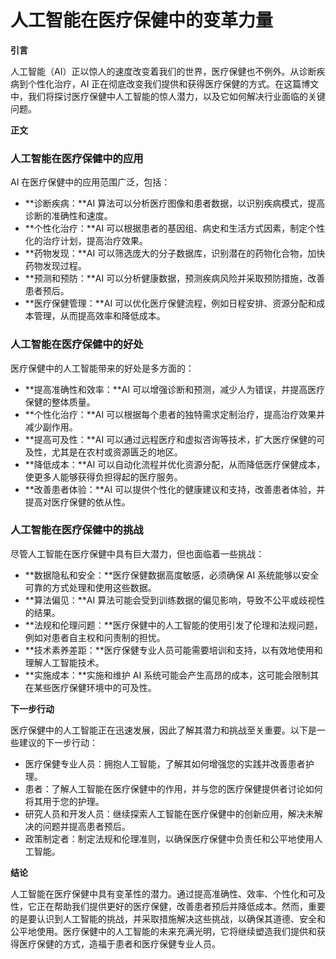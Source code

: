 # 人工智能在医疗保健中的变革力量

**引言**

人工智能（AI）正以惊人的速度改变着我们的世界，医疗保健也不例外。从诊断疾病到个性化治疗，AI 正在彻底改变我们提供和获得医疗保健的方式。在这篇博文中，我们将探讨医疗保健中人工智能的惊人潜力，以及它如何解决行业面临的关键问题。

**正文**

### 人工智能在医疗保健中的应用

AI 在医疗保健中的应用范围广泛，包括：

- **诊断疾病：**AI 算法可以分析医疗图像和患者数据，以识别疾病模式，提高诊断的准确性和速度。
- **个性化治疗：**AI 可以根据患者的基因组、病史和生活方式因素，制定个性化的治疗计划，提高治疗效果。
- **药物发现：**AI 可以筛选庞大的分子数据库，识别潜在的药物化合物，加快药物发现过程。
- **预测和预防：**AI 可以分析健康数据，预测疾病风险并采取预防措施，改善患者预后。
- **医疗保健管理：**AI 可以优化医疗保健流程，例如日程安排、资源分配和成本管理，从而提高效率和降低成本。

### 人工智能在医疗保健中的好处

医疗保健中的人工智能带来的好处是多方面的：

- **提高准确性和效率：**AI 可以增强诊断和预测，减少人为错误，并提高医疗保健的整体质量。
- **个性化治疗：**AI 可以根据每个患者的独特需求定制治疗，提高治疗效果并减少副作用。
- **提高可及性：**AI 可以通过远程医疗和虚拟咨询等技术，扩大医疗保健的可及性，尤其是在农村或资源匮乏的地区。
- **降低成本：**AI 可以自动化流程并优化资源分配，从而降低医疗保健成本，使更多人能够获得负担得起的医疗服务。
- **改善患者体验：**AI 可以提供个性化的健康建议和支持，改善患者体验，并提高对医疗保健的依从性。

### 人工智能在医疗保健中的挑战

尽管人工智能在医疗保健中具有巨大潜力，但也面临着一些挑战：

- **数据隐私和安全：**医疗保健数据高度敏感，必须确保 AI 系统能够以安全可靠的方式处理和使用这些数据。
- **算法偏见：**AI 算法可能会受到训练数据的偏见影响，导致不公平或歧视性的结果。
- **法规和伦理问题：**医疗保健中的人工智能的使用引发了伦理和法规问题，例如对患者自主权和问责制的担忧。
- **技术素养差距：**医疗保健专业人员可能需要培训和支持，以有效地使用和理解人工智能技术。
- **实施成本：**实施和维护 AI 系统可能会产生高昂的成本，这可能会限制其在某些医疗保健环境中的可及性。

**下一步行动**

医疗保健中的人工智能正在迅速发展，因此了解其潜力和挑战至关重要。以下是一些建议的下一步行动：

- 医疗保健专业人员：拥抱人工智能，了解其如何增强您的实践并改善患者护理。
- 患者：了解人工智能在医疗保健中的作用，并与您的医疗保健提供者讨论如何将其用于您的护理。
- 研究人员和开发人员：继续探索人工智能在医疗保健中的创新应用，解决未解决的问题并提高患者预后。
- 政策制定者：制定法规和伦理准则，以确保医疗保健中负责任和公平地使用人工智能。

**结论**

人工智能在医疗保健中具有变革性的潜力。通过提高准确性、效率、个性化和可及性，它正在帮助我们提供更好的医疗保健，改善患者预后并降低成本。然而，重要的是要认识到人工智能的挑战，并采取措施解决这些挑战，以确保其道德、安全和公平地使用。医疗保健中的人工智能的未来充满光明，它将继续塑造我们提供和获得医疗保健的方式，造福于患者和医疗保健专业人员。
